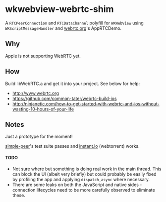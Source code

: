 # wkwebview-webrtc-shim
A `RTCPeerConnection` and `RTCDataChannel` polyfill for `WKWebView` using `WKScriptMessageHandler` and [webrtc.org](http://www.webrtc.org/native-code/ios)'s AppRTCDemo.

## Why
Apple is not supporting WebRTC yet.

## How
Build libWebRTC.a and get it into your project. See below for help:
* http://www.webrtc.org
* https://github.com/common-tater/webrtc-build-ios
* http://ninjanetic.com/how-to-get-started-with-webrtc-and-ios-without-wasting-10-hours-of-your-life

## Notes
Just a prototype for the moment!  

[simple-peer](https://github.com/feross/simple-peer)'s test suite passes and [instant.io](https://instant.io/) (webtorrent) works.

#### TODO
* Not sure where but something is doing real work in the main thread. This can block the UI (albeit very briefly) but could probably be easily fixed by profiling the app and applying `dispatch_async` where necessary.
* There are some leaks on both the JavaScript and native sides - connection lifecycles need to be more carefully observed to eliminate these.
